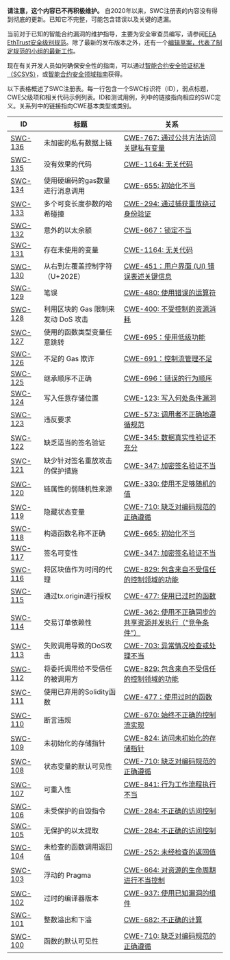 **请注意，这个内容已不再积极维护。**
自2020年以来，SWC注册表的内容没有得到彻底的更新。已知它不完整，可能包含错误以及关键的遗漏。

当前对于已知的智能合约漏洞的维护指导，主要为安全审查员编写，请参阅[EEA EthTrust安全级别规范](https://entethalliance.org/specs/ethtrust-sl)。除了最新的发布版本之外，还有一个[编辑草案，代表了制定规范的小组的最新工作](https://entethalliance.github.io/eta-registry/security-levels-spec.html)。

现在有关开发人员如何确保安全性的指南，可以通过[智能合约安全验证标准（SCSVS）](https://github.com/ComposableSecurity/SCSVS)，或[智能合约安全领域指南](https://scsfg.io/)获得。

以下表格概述了SWC注册表。每一行包含一个SWC标识符（ID），弱点标题，CWE父级项和相关代码示例列表。ID和测试用例，列中的链接指向相应的SWC定义。关系列中的链接指向CWE基本类型或类别。

|ID|标题|关系|
|---|---|---|
|[SWC-136](SWC-136/SWC-136.md)|未加密的私有数据上链|[CWE-767: 通过公共方法访问关键私有变量](https://cwe.mitre.org/data/definitions/767.html)|
|[SWC-135](SWC-135/SWC-135.md)|没有效果的代码|[CWE-1164: 无关代码](https://cwe.mitre.org/data/definitions/1164.html)|
|[SWC-134](SWC-134/SWC-134.md)|使用硬编码的gas数量进行消息调用|[CWE-655: 初始化不当](https://cwe.mitre.org/data/definitions/767.html)|
|[SWC-133](SWC-133/SWC-133.md)|多个可变长度参数的哈希碰撞|[CWE-294: 通过捕获重放绕过身份验证](https://cwe.mitre.org/data/definitions/294.html)|
|[SWC-132](SWC-132/SWC-132.md)|意外的以太余额|[CWE-667：锁定不当](https://cwe.mitre.org/data/definitions/667.html)|
|[SWC-131](SWC-131/SWC-131.md)|存在未使用的变量|[CWE-1164: 无关代码](https://cwe.mitre.org/data/definitions/1164.html)|
|[SWC-130](SWC-130/SWC-130.md)|从右到左覆盖控制字符（U+202E）|[CWE-451：用户界面 (UI) 错误表述关键信息](http://cwe.mitre.org/data/definitions/451.html)|
|[SWC-129](SWC-129/SWC-129.md)|笔误|[CWE-480: 使用错误的运算符](https://cwe.mitre.org/data/definitions/480.html)|
|[SWC-128](SWC-128/SWC-128.md)|利用区块的 Gas 限制来发动 DoS 攻击|[CWE-400: 不受控制的资源消耗](https://cwe.mitre.org/data/definitions/400.html)|
|[SWC-127](SWC-127/SWC-127.md)|使用的函数类型变量任意跳转|[CWE-695：使用低级功能](https://cwe.mitre.org/data/definitions/695.html)|
|[SWC-126](SWC-126/SWC-126.md)|不足的 Gas 欺诈|[CWE-691：控制流管理不足](https://cwe.mitre.org/data/definitions/691.html)|
|[SWC-125](SWC-125/SWC-125.md)|继承顺序不正确|[CWE-696：错误的行为顺序](https://cwe.mitre.org/data/definitions/696.html)|
|[SWC-124](SWC-124/SWC-124.md)|写入任意存储位置|[CWE-123: 写入何处条件漏洞](https://cwe.mitre.org/data/definitions/123.html)|
|[SWC-123](SWC-123/SWC-123.md)|违反要求|[CWE-573: 调用者不正确地遵循规范](https://cwe.mitre.org/data/definitions/573.html)|
|[SWC-122](SWC-122/SWC-122.md)|缺乏适当的签名验证|[CWE-345: 数据真实性验证不充分](https://cwe.mitre.org/data/definitions/345.html)|
|[SWC-121](SWC-121/SWC-121.md)|缺少针对签名重放攻击的保护措施|[CWE-347: 加密签名验证不当](https://cwe.mitre.org/data/definitions/347.html)|
|[SWC-120](SWC-120/SWC-120.md)|链属性的弱随机性来源|[CWE-330: 使用不足够随机的值](https://cwe.mitre.org/data/definitions/330.html)|
|[SWC-119](SWC-119/SWC-119.md)|隐藏状态变量|[CWE-710: 缺乏对编码规范的正确遵循](http://cwe.mitre.org/data/definitions/710.html)|
|[SWC-118](SWC-118/SWC-118.md)|	构造函数名称不正确|[CWE-665: 初始化不当](http://cwe.mitre.org/data/definitions/665.html)|
|[SWC-117](SWC-117/SWC-117.md)|签名可变性|[CWE-347: 加密签名验证不当](https://cwe.mitre.org/data/definitions/347.html)|
|[SWC-116](SWC-116/SWC-116.md)|将区块值作为时间的代理|[CWE-829: 包含来自不受信任的控制领域的功能](https://cwe.mitre.org/data/definitions/829.html)|
|[SWC-115](SWC-115/SWC-115.md)|通过tx.origin进行授权|[CWE-477: 使用已过时的函数](https://cwe.mitre.org/data/definitions/477.html)|
|[SWC-114](SWC-114/SWC-114.md)|交易订单依赖性|[CWE-362: 使用不正确同步的共享资源并发执行（“竞争条件”）](https://cwe.mitre.org/data/definitions/362.html)|
|[SWC-113](SWC-113/SWC-113.md)|失败调用导致的DoS攻击|[CWE-703: 异常情况检查或处理不当](https://cwe.mitre.org/data/definitions/703.html)|
|[SWC-112](SWC-112/SWC-112.md)|将委托调用给不受信任的被调用方|[CWE-829: 包含来自不受信任的控制领域的功能](https://cwe.mitre.org/data/definitions/829.html)|
|[SWC-111](SWC-111/SWC-111.md)|使用已弃用的Solidity函数|[CWE-477：使用过时的函数](https://cwe.mitre.org/data/definitions/477.html)|
|[SWC-110](SWC-110/SWC-110.md)|断言违规|[CWE-670: 始终不正确的控制流实现](https://cwe.mitre.org/data/definitions/670.html)|
|[SWC-109](SWC-109/SWC-109.md)|未初始化的存储指针|[CWE-824: 访问未初始化的存储指针](https://cwe.mitre.org/data/definitions/824.html)|
|[SWC-108](SWC-108/SWC-108.md)|状态变量的默认可见性|[CWE-710: 缺乏对编码规范的正确遵循](https://cwe.mitre.org/data/definitions/710.html)|
|[SWC-107](SWC-107/SWC-107.md)|可重入性|[CWE-841: 行为工作流程执行不当](https://cwe.mitre.org/data/definitions/841.html)|
|[SWC-106](SWC-106/SWC-106.md)|未受保护的自毁指令|[CWE-284: 不正确的访问控制](https://cwe.mitre.org/data/definitions/284.html)|
|[SWC-105](SWC-105/SWC-105.md)|无保护的以太提取|[CWE-284: 不正确的访问控制](https://cwe.mitre.org/data/definitions/284.html)|
|[SWC-104](SWC-104/SWC-104.md)|未检查的函数调用返回值|[CWE-252: 未经检查的返回值](https://cwe.mitre.org/data/definitions/252.html)|
|[SWC-103](SWC-103/SWC-103.md)|浮动的 Pragma|[CWE-664: 对资源的生命周期进行不当控制](https://cwe.mitre.org/data/definitions/664.html)|
|[SWC-102](SWC-102/SWC-102.md)|过时的编译器版本|[CWE-937: 使用已知漏洞的组件](http://cwe.mitre.org/data/definitions/937.html)|
|[SWC-101](SWC-101/SWC-101.md)|整数溢出和下溢|[CWE-682: 不正确的计算](https://cwe.mitre.org/data/definitions/682.html)|
|[SWC-100](SWC-100/SWC-100.md)|函数的默认可见性|[CWE-710: 缺乏对编码规范的正确遵循](https://cwe.mitre.org/data/definitions/710.html)|